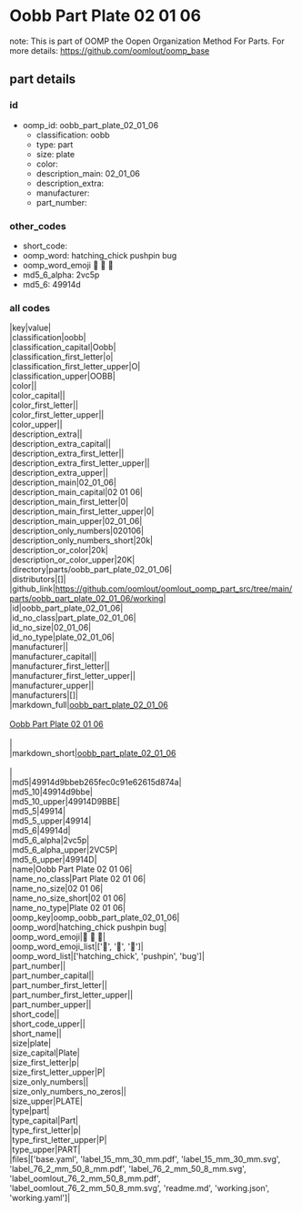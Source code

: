 # Oobb Part Plate 02 01 06  

note: This is part of OOMP the Oopen Organization Method For Parts. For more details: https://github.com/oomlout/oomp_base

##  part details





### id
* oomp_id: oobb_part_plate_02_01_06
  * classification: oobb
  * type: part
  * size: plate
  * color: 
  * description_main: 02_01_06
  * description_extra: 
  * manufacturer: 
  * part_number: 

### other_codes
* short_code: 
* oomp_word: hatching_chick pushpin bug
* oomp_word_emoji :hatching_chick: :pushpin: :bug:
* md5_6_alpha: 2vc5p
* md5_6: 49914d

### all codes 
|key|value|  
|classification|oobb|  
|classification_capital|Oobb|  
|classification_first_letter|o|  
|classification_first_letter_upper|O|  
|classification_upper|OOBB|  
|color||  
|color_capital||  
|color_first_letter||  
|color_first_letter_upper||  
|color_upper||  
|description_extra||  
|description_extra_capital||  
|description_extra_first_letter||  
|description_extra_first_letter_upper||  
|description_extra_upper||  
|description_main|02_01_06|  
|description_main_capital|02 01 06|  
|description_main_first_letter|0|  
|description_main_first_letter_upper|0|  
|description_main_upper|02_01_06|  
|description_only_numbers|020106|  
|description_only_numbers_short|20k|  
|description_or_color|20k|  
|description_or_color_upper|20K|  
|directory|parts/oobb_part_plate_02_01_06|  
|distributors|[]|  
|github_link|https://github.com/oomlout/oomlout_oomp_part_src/tree/main/parts/oobb_part_plate_02_01_06/working|  
|id|oobb_part_plate_02_01_06|  
|id_no_class|part_plate_02_01_06|  
|id_no_size|02_01_06|  
|id_no_type|plate_02_01_06|  
|manufacturer||  
|manufacturer_capital||  
|manufacturer_first_letter||  
|manufacturer_first_letter_upper||  
|manufacturer_upper||  
|manufacturers|[]|  
|markdown_full|[oobb_part_plate_02_01_06](https://github.com/oomlout/oomlout_oomp_part_src/tree/main/parts/oobb_part_plate_02_01_06/working)<br>[](https://github.com/oomlout/oomlout_oomp_part_src/tree/main/parts/oobb_part_plate_02_01_06/working)<br>[Oobb Part Plate 02 01 06](https://github.com/oomlout/oomlout_oomp_part_src/tree/main/parts/oobb_part_plate_02_01_06/working)<br><br>|  
|markdown_short|[oobb_part_plate_02_01_06](https://github.com/oomlout/oomlout_oomp_part_src/tree/main/parts/oobb_part_plate_02_01_06/working)<br><br>|  
|md5|49914d9bbeb265fec0c91e62615d874a|  
|md5_10|49914d9bbe|  
|md5_10_upper|49914D9BBE|  
|md5_5|49914|  
|md5_5_upper|49914|  
|md5_6|49914d|  
|md5_6_alpha|2vc5p|  
|md5_6_alpha_upper|2VC5P|  
|md5_6_upper|49914D|  
|name|Oobb Part Plate 02 01 06|  
|name_no_class|Part Plate 02 01 06|  
|name_no_size|02 01 06|  
|name_no_size_short|02 01 06|  
|name_no_type|Plate 02 01 06|  
|oomp_key|oomp_oobb_part_plate_02_01_06|  
|oomp_word|hatching_chick pushpin bug|  
|oomp_word_emoji|:hatching_chick: :pushpin: :bug:|  
|oomp_word_emoji_list|[':hatching_chick:', ':pushpin:', ':bug:']|  
|oomp_word_list|['hatching_chick', 'pushpin', 'bug']|  
|part_number||  
|part_number_capital||  
|part_number_first_letter||  
|part_number_first_letter_upper||  
|part_number_upper||  
|short_code||  
|short_code_upper||  
|short_name||  
|size|plate|  
|size_capital|Plate|  
|size_first_letter|p|  
|size_first_letter_upper|P|  
|size_only_numbers||  
|size_only_numbers_no_zeros||  
|size_upper|PLATE|  
|type|part|  
|type_capital|Part|  
|type_first_letter|p|  
|type_first_letter_upper|P|  
|type_upper|PART|  
|files|['base.yaml', 'label_15_mm_30_mm.pdf', 'label_15_mm_30_mm.svg', 'label_76_2_mm_50_8_mm.pdf', 'label_76_2_mm_50_8_mm.svg', 'label_oomlout_76_2_mm_50_8_mm.pdf', 'label_oomlout_76_2_mm_50_8_mm.svg', 'readme.md', 'working.json', 'working.yaml']|  
